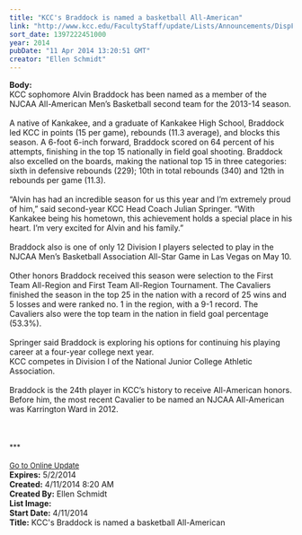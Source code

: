 ```yaml
---
title: "KCC's Braddock is named a basketball All-American"
link: "http://www.kcc.edu/FacultyStaff/update/Lists/Announcements/DispForm.aspx?ID=1466"
sort_date: 1397222451000
year: 2014
pubDate: "11 Apr 2014 13:20:51 GMT"
creator: "Ellen Schmidt"
---
```


<div><b>Body:</b> <div class="ExternalClass760775938E4743179118AE86DF1B8158">
<div>KCC sophomore Alvin Braddock has been named as a member of the   NJCAA All-American Men’s Basketball second team for the 2013-14 season. <br /></div>
<div> </div>
<div>A native of Kankakee, and a graduate of Kankakee High School, Braddock led KCC in points (15 per game), rebounds (11.3 average), and blocks this season. A 6-foot 6-inch forward, Braddock scored on 64 percent of his attempts, finishing in the top 15 nationally in field goal shooting. Braddock also excelled on the boards, making the national top 15 in three categories: sixth in defensive rebounds (229); 10th in total rebounds (340) and 12th in rebounds per game (11.3).</div>
<div><br />“Alvin has had an incredible season for us this year and I’m extremely proud of him,” said second-year KCC Head Coach Julian Springer. “With Kankakee being his hometown, this achievement holds a special place in his heart. I’m very excited for Alvin and his family.”</div>
<div><br />Braddock also is one of only 12 Division I players selected to play in the NJCAA Men’s Basketball Association All-Star Game in Las Vegas on May 10. </div>
<div><br />Other honors Braddock received this season were selection to the First Team All-Region and First Team All-Region Tournament. The Cavaliers finished the season in the top 25 in the nation with a record of 25 wins and 5 losses and were ranked no. 1 in the region, with a 9-1 record. The Cavaliers also were the top team in the nation in field goal percentage (53.3%). </div>
<div><br />Springer said Braddock is exploring his options for continuing his playing career at a four-year college next year. <br /></div>
<div>KCC competes in Division I of the National Junior College Athletic Association. </div>
<div><br />Braddock is the 24th player in KCC’s history to receive All-American honors. Before him, the most recent Cavalier to be named an NJCAA All-American was Karrington Ward in 2012. <br /></div>
<div> </div>
<div> </div>
<div> </div>
<div>
<div></div>
<div>
<div></div>
<div>
<div>
<div><font size="2">***</font></div>
<div> </div>
<div><font size="2"></font></div>
<div><font size="2"></font></div>
<div><font size="2"></font></div>
<div><font size="2"></font></div>
<div><font size="2"></font></div>
<div><font size="2"></font></div>
<div><font size="2"></font></div>
<div><font size="2"></font></div>
<div><font size="2"></font></div>
<div><font size="2"></font></div>
<div><font size="2"></font></div>
<div><a href="/FacultyStaff/update/Pages/dailyupdate.aspx"><font size="2">Go to Online Update</font></a></div>
<div></div></div></div></div></div></div></div>
<div><b>Expires:</b> 5/2/2014</div>
<div><b>Created:</b> 4/11/2014 8:20 AM</div>
<div><b>Created By:</b> Ellen Schmidt</div>
<div><b>List Image:</b> <a href="http://www.kcc.edu/SiteCollectionImages/AlvinBraddockD3S_8602.jpg"></a></div>
<div><b>Start Date:</b> 4/11/2014</div>
<div><b>Title:</b> KCC&#39;s Braddock is named a basketball All-American</div>
